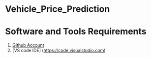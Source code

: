 # Vehicle_Price_Prediction

# Software and Tools Requirements

1. [Github Account](https://github.com)
2. [VS code IDE]  (https://code.visualstudio.com)